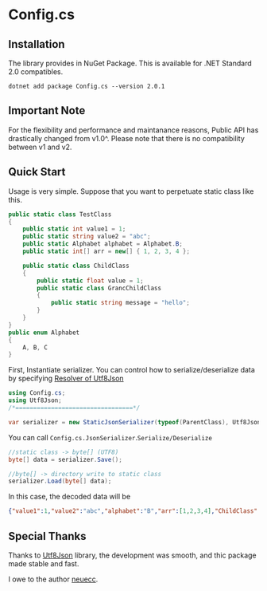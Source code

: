 # Config.cs

## Installation
The library provides in NuGet Package.
This is available for .NET Standard 2.0 compatibles.

```
dotnet add package Config.cs --version 2.0.1
```

## Important Note
For the flexibility and performance and maintanance reasons, Public API has drastically changed from v1.0^.
Please note that there is no compatibility between v1 and v2.

## Quick Start
Usage is very simple.
Suppose that you want to perpetuate static class like this.
```cs
public static class TestClass
{
    public static int value1 = 1;
    public static string value2 = "abc";
    public static Alphabet alphabet = Alphabet.B;
    public static int[] arr = new[] { 1, 2, 3, 4 };

    public static class ChildClass
    {
        public static float value = 1;
        public static class GrancChildClass
        {
            public static string message = "hello";
        }
    }
}
public enum Alphabet
{
    A, B, C
}
```
First, Instantiate serializer.
You can control how to serialize/deserialize data by specifying [Resolver of Utf8Json](https://github.com/neuecc/Utf8Json#resolver)

```cs
using Config.cs;
using Utf8Json;
/*=================================*/

var serializer = new StaticJsonSerializer(typeof(ParentClass), Utf8Json.Resolvers.StandardResolver.Default);
```

You can call ```Config.cs.JsonSerializer```.```Serialize/Deserialize```
```cs
//static class -> byte[] (UTF8)
byte[] data = serializer.Save();

//byte[] -> directory write to static class
serializer.Load(byte[] data);
```
In this case, the decoded data will be
```json
{"value1":1,"value2":"abc","alphabet":"B","arr":[1,2,3,4],"ChildClass":{"value":1,"GrancChildClass":{"message":"hello"}}}
```

## Special Thanks
Thanks to [Utf8Json](https://github.com/neuecc/Utf8Json) library, the development was smooth, and thic package made stable and fast.

I owe to the author [neuecc](https://github.com/neuecc/).